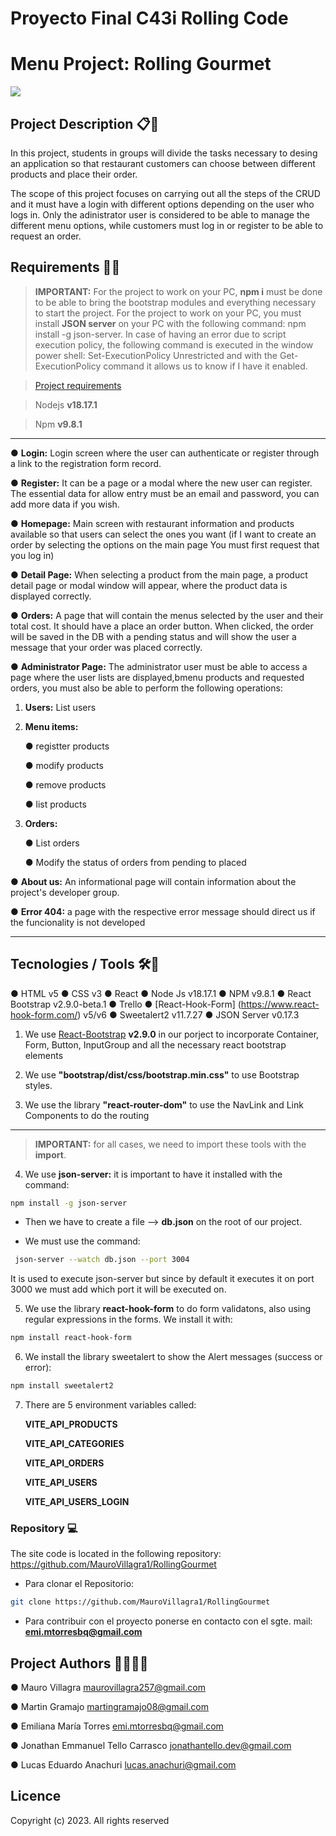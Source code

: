 # Proyecto Final C43i Rolling Code
# Menu Project: **Rolling Gourmet**

<img src="./">

## Project Description 📋📄

In this project, students in groups will divide the tasks necessary to desing an application so that restaurant customers can choose between different products and place their order.

The scope of this project focuses on carrying out all the steps of the CRUD and it must have a login with different options depending on the user who logs in. Only the adinistrator user is considered to be able to manage the different menu options, while customers must log in or register to be able to request an order.

## Requirements 📌📝

> **IMPORTANT:** For the project to work on your PC, **npm i** must be done to be able to bring the bootstrap modules and everything necessary to start the project. For the project to work on your PC, you must install **JSON server** on your PC with the following command: npm install -g json-server. In case of having an error due to script execution policy, the following command is executed in the window power shell: Set-ExecutionPolicy Unrestricted and with the Get-ExecutionPolicy command it allows us to know if I have it enabled.

> [Project requirements](https://drive.google.com/file/d/1RGGT8MBVV3XusMked-FQqMlehbNtlB8C/view)

> Nodejs **v18.17.1**

> Npm **v9.8.1**

---

● **Login:** Login screen where the user can authenticate or register through a link to the registration form record.

● **Register:** It can be a page or a modal where the new user can register. The essential data for allow entry must be an email and password, you can add more data if you wish.

● **Homepage:** Main screen with restaurant information and products available so that users can select the ones you want (if I want to create an order by selecting the options on the main page You must first request that you log in)

● **Detail Page:** When selecting a product from the main page, a product detail page or modal window will appear, where the product data is displayed correctly.

● **Orders:** A page that will contain the menus selected by the user and their total cost. It should have a place an order button. When clicked, the order will be saved in the DB with a pending status and will show the user a message that your order was placed correctly.

● **Administrator Page:** The administrator user must be able to access a page where the user lists are displayed,bmenu products and requested orders, you must also be able to perform the following operations:

1. **Users:** List users

2. **Menu items:**

   ● registter products

   ● modify products

   ● remove products

   ● list products

3. **Orders:**

   ● List orders

   ● Modify the status of orders from pending to placed

● **About us:** An informational page will contain information about the project's developer group.

● **Error 404:** a page with the respective error message should direct us if the funcionality is not developed

---

## Tecnologies / Tools 🛠️🔗

● HTML v5
● CSS v3
● React
● Node Js v18.17.1
● NPM v9.8.1
● React Bootstrap v2.9.0-beta.1
● Trello
● [React-Hook-Form] (https://www.react-hook-form.com/) v5/v6
● Sweetalert2 v11.7.27
● JSON Server v0.17.3

1. We use [React-Bootstrap](https://react-bootstrap.netlify.app/) **v2.9.0** in our porject to incorporate Container, Form, Button, InputGroup and all the necessary react bootstrap elements

2. We use **"bootstrap/dist/css/bootstrap.min.css"** to use Bootstrap styles.

3. We use the library **"react-router-dom"** to use the NavLink and Link Components to do the routing

---

> **IMPORTANT:** for all cases, we need to import these tools with the **import**.

4. We use **json-server:** it is important to have it installed with the command:

```bash
npm install -g json-server
```

- Then we have to create a file --> **db.json** on the root of our project.

- We must use the command:

```bash
 json-server --watch db.json --port 3004
```

It is used to execute json-server but since by default it executes it on port 3000 we must add which port it will be executed on.

5. We use the library **react-hook-form** to do form validatons, also using regular expressions in the forms. We install it with:

```bash
npm install react-hook-form
```

6. We install the library sweetalert to show the Alert messages (success or error):

```bash
npm install sweetalert2
```

7. There are 5 environment variables called:

   **VITE_API_PRODUCTS**

   **VITE_API_CATEGORIES**

   **VITE_API_ORDERS**

   **VITE_API_USERS**

   **VITE_API_USERS_LOGIN**

### Repository 💻

The site code is located in the following repository:
https://github.com/MauroVillagra1/RollingGourmet

- Para clonar el Repositorio:

```bash
git clone https://github.com/MauroVillagra1/RollingGourmet
```

- Para contribuir con el proyecto ponerse en contacto con el sgte. mail: **emi.mtorresbq@gmail.com**

## Project Authors 👩‍🏫👨‍🏫

● Mauro Villagra [maurovillagra257@gmail.com]()

● Martin Gramajo martingramajo08@gmail.com

● Emiliana María Torres emi.mtorresbq@gmail.com

● Jonathan Emmanuel Tello Carrasco jonathantello.dev@gmail.com

● Lucas Eduardo Anachuri lucas.anachuri@gmail.com


## Licence

Copyright (c) 2023. All rights reserved
